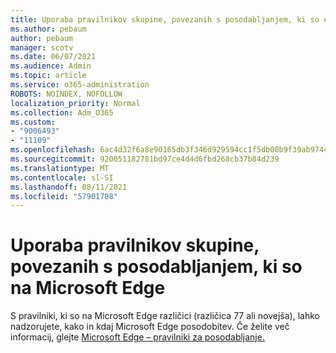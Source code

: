 ```yaml
---
title: Uporaba pravilnikov skupine, povezanih s posodabljanjem, ki so na Microsoft Edge
ms.author: pebaum
author: pebaum
manager: scotv
ms.date: 06/07/2021
ms.audience: Admin
ms.topic: article
ms.service: o365-administration
ROBOTS: NOINDEX, NOFOLLOW
localization_priority: Normal
ms.collection: Adm_O365
ms.custom:
- "9006493"
- "11109"
ms.openlocfilehash: 6ac4d32f6a8e90165db3f346d929594cc1f5db00b9f39ab9744ff1e017c58af1
ms.sourcegitcommit: 920051182781bd97ce4d4d6fbd268cb37b84d239
ms.translationtype: MT
ms.contentlocale: sl-SI
ms.lasthandoff: 08/11/2021
ms.locfileid: "57901708"
---
```

# <a name="use-update-related-group-policies-available-in-microsoft-edge"></a>Uporaba pravilnikov skupine, povezanih s posodabljanjem, ki so na Microsoft Edge

S pravilniki, ki so na Microsoft Edge različici (različica 77 ali novejša), lahko nadzorujete, kako in kdaj Microsoft Edge posodobitev. Če želite več informacij, glejte [Microsoft Edge – pravilniki za posodabljanje.](https://docs.microsoft.com/DeployEdge/microsoft-edge-update-policies#available-policies)